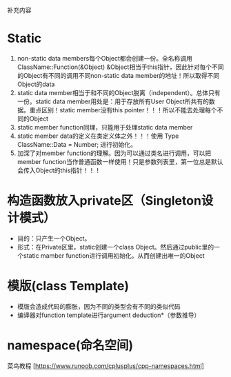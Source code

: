 补充内容

# Static
1. non-static data members每个Object都会创建一份。全名称调用 ClassName::Function(&Object)  &Object相当于this指针，因此针对每个不同的Object有不同的调用不同non-static data member的地址！所以取得不同Object的data
2. static data member相当于和不同的Object脱离（independent）。总体只有一份。static data member用处是：用于存放所有User Object所共有的数据。重点区别！static member没有this pointer！！！所以不能去处理每个不同的Object
3. static member function同理，只能用于处理static data member
4. static member data的定义在类定义体之外！！！使用 Type ClassName::Data = Number; 进行初始化。
5. 加深了对member function的理解。因为可以通过类名进行调用，可以把member function当作普通函数一样使用！只是参数列表里，第一位总是默认会传入Object的this指针！！！




# 构造函数放入private区（Singleton设计模式）
* 目的：只产生一个Object。
* 形式：在Private区里，static创建一个class Object。然后通过public里的一个static mamber function进行调用初始化。从而创建出唯一的Object




# 模版(class Template)
* 模版会造成代码的膨胀，因为不同的类型会有不同的类似代码
* 编译器对function template进行argument deduction*（参数推导）





# namespace(命名空间)
菜鸟教程 [https://www.runoob.com/cplusplus/cpp-namespaces.html]








